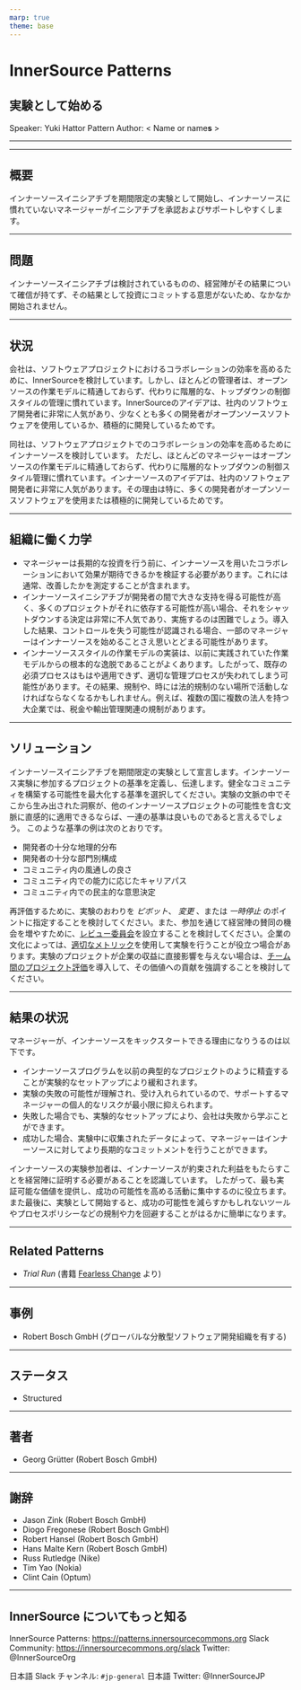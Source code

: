 ```yaml
---
marp: true
theme: base
---
```



<!-- _class: cover lead -->

# InnerSource Patterns

## 実験として始める

Speaker: Yuki Hattor
Pattern Author: < Name or name**s** >

---

<!--
header: '**InnerSource Patterns**: 実験として始める'
paginate: true
class: slides
footer: '[Yuki Hattori (@yuhattor)](https://twitter.com/yuhattor)'
-->




---

## 概要

インナーソースイニシアチブを期間限定の実験として開始し、インナーソースに慣れていないマネージャーがイニシアチブを承認およびサポートしやすくします。

---

## 問題

インナーソースイニシアチブは検討されているものの、経営陣がその結果について確信が持てず、その結果として投資にコミットする意思がないため、なかなか開始されません。

---

## 状況

会社は、ソフトウェアプロジェクトにおけるコラボレーションの効率を高めるために、InnerSourceを検討しています。しかし、ほとんどの管理者は、オープンソースの作業モデルに精通しておらず、代わりに階層的な、トップダウンの制御スタイルの管理に慣れています。InnerSourceのアイデアは、社内のソフトウェア開発者に非常に人気があり、少なくとも多くの開発者がオープンソースソフトウェアを使用しているか、積極的に開発しているためです。

同社は、ソフトウェアプロジェクトでのコラボレーションの効率を高めるためにインナーソースを検討しています。 ただし、ほとんどのマネージャーはオープンソースの作業モデルに精通しておらず、代わりに階層的なトップダウンの制御スタイル管理に慣れています。インナーソースのアイデアは、社内のソフトウェア開発者に非常に人気があります。その理由は特に、多くの開発者がオープンソースソフトウェアを使用または積極的に開発しているためです。

---

## 組織に働く力学

- マネージャーは長期的な投資を行う前に、インナーソースを用いたコラボレーションにおいて効果が期待できるかを検証する必要があります。これには通常、改善したかを測定することが含まれます。
- インナーソースイニシアチブが開発者の間で大きな支持を得る可能性が高く、多くのプロジェクトがそれに依存する可能性が高い場合、それをシャットダウンする決定は非常に不人気であり、実施するのは困難でしょう。導入した結果、コントロールを失う可能性が認識される場合、一部のマネージャーはインナーソースを始めることさえ思いとどまる可能性があります。
- インナーソーススタイルの作業モデルの実装は、以前に実践されていた作業モデルからの根本的な逸脱であることがよくあります。したがって、既存の必須プロセスはもはや適用できず、適切な管理プロセスが失われてしまう可能性があります。その結果、規制や、時には法的規制のない場所で活動しなければならなくなるかもしれません。例えば、複数の国に複数の法人を持つ大企業では、税金や輸出管理関連の規制があります。

---

## ソリューション

インナーソースイニシアチブを期間限定の実験として宣言します。インナーソース実験に参加するプロジェクトの基準を定義し、伝達します。健全なコミュニティを構築する可能性を最大化する基準を選択してください。実験の文脈の中でそこから生み出された洞察が、他のインナーソースプロジェクトの可能性を含む文脈に直感的に適用できるならば、一連の基準は良いものであると言えるでしょう。
このような基準の例は次のとおりです。

- 開発者の十分な地理的分布
- 開発者の十分な部門別構成
- コミュニティ内の風通しの良さ
- コミュニティ内での能力に応じたキャリアパス
- コミュニティ内での民主的な意思決定

再評価するために、実験のおわりを _ピボット_、 _変更_ 、または _一時停止_ のポイントに指定することを検討してください。また、参加を通じて経営陣の賛同の機会を増やすために、[レビュー委員会](review-committee.md)を設立することを検討してください。企業の文化によっては、[適切なメトリック](../patterns/1-initial/introducing-metrics-in-innersource.md)を使用して実験を行うことが役立つ場合があります。実験のプロジェクトが企業の収益に直接影響を与えない場合は、[チーム間のプロジェクト評価](crossteam-project-valuation.md)を導入して、その価値への貢献を強調することを検討してください。

---

## 結果の状況

マネージャーが、インナーソースをキックスタートできる理由になりうるのは以下です。

* インナーソースプログラムを以前の典型的なプロジェクトのように精査することが実験的なセットアップにより緩和されます。
* 実験の失敗の可能性が理解され、受け入れられているので、サポートするマネージャーの個人的なリスクが最小限に抑えられます。
* 失敗した場合でも、実験的なセットアップにより、会社は失敗から学ぶことができます。
* 成功した場合、実験中に収集されたデータによって、マネージャーはインナーソースに対してより長期的なコミットメントを行うことができます。

インナーソースの実験参加者は、インナーソースが約束された利益をもたらすことを経営陣に証明する必要があることを認識しています。 したがって、最も実証可能な価値を提供し、成功の可能性を高める活動に集中するのに役立ちます。
また最後に、実験として開始すると、成功の可能性を減らすかもしれないツールやプロセスポリシーなどの規制や力を回避することがはるかに簡単になります。

---

## Related Patterns

- _Trial Run_ (書籍 [Fearless Change](https://fearlesschangepatterns.com/) より)

---

## 事例

- Robert Bosch GmbH (グローバルな分散型ソフトウェア開発組織を有する)

---

## ステータス

* Structured

---

## 著者

- Georg Grütter (Robert Bosch GmbH)

---

## 謝辞

- Jason Zink (Robert Bosch GmbH)
- Diogo Fregonese (Robert Bosch GmbH)
- Robert Hansel (Robert Bosch GmbH)
- Hans Malte Kern (Robert Bosch GmbH)
- Russ Rutledge (Nike)
- Tim Yao (Nokia)
- Clint Cain (Optum)

---

## InnerSource についてもっと知る

InnerSource Patterns: https://patterns.innersourcecommons.org
Slack Community: https://innersourcecommons.org/slack
Twitter: @InnerSourceOrg

日本語 Slack チャンネル: ```#jp-general```
日本語 Twitter: @InnerSourceJP
